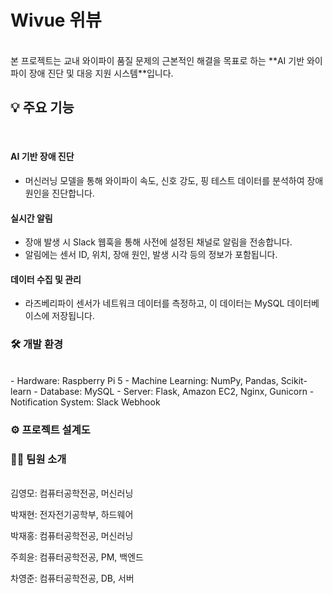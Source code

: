 # Wivue 위뷰
<br>
본 프로젝트는 교내 와이파이 품질 문제의 근본적인 해결을 목표로 하는 **AI 기반 와이파이 장애 진단 및 대응 지원 시스템**입니다. 


## 💡 주요 기능
<br>

#### AI 기반 장애 진단
- 머신러닝 모델을 통해 와이파이 속도, 신호 강도, 핑 테스트 데이터를 분석하여 장애 원인을 진단합니다.
#### 실시간 알림
- 장애 발생 시 Slack 웹훅을 통해 사전에 설정된 채널로 알림을 전송합니다.
- 알림에는 센서 ID, 위치, 장애 원인, 발생 시각 등의 정보가 포함됩니다.

#### 데이터 수집 및 관리
- 라즈베리파이 센서가 네트워크 데이터를 측정하고, 이 데이터는 MySQL 데이터베이스에 저장됩니다.


### 🛠️ 개발 환경
<br>
- Hardware: Raspberry Pi 5 
- Machine Learning: NumPy, Pandas, Scikit-learn 
- Database: MySQL 
- Server: Flask, Amazon EC2, Nginx, Gunicorn 
- Notification System: Slack Webhook 

### ⚙️ 프로젝트 설계도


### 🧑‍💻 팀원 소개
<br>
김영모: 컴퓨터공학전공, 머신러닝

박재현: 전자전기공학부, 하드웨어

박재홍: 컴퓨터공학전공, 머신러닝

주희윤: 컴퓨터공학전공, PM, 백엔드

차영준: 컴퓨터공학전공, DB, 서버
